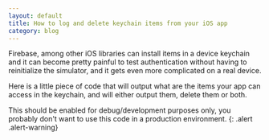```yaml
---
layout: default
title: How to log and delete keychain items from your iOS app
category: blog
---
```


Firebase, among other iOS libraries can install items in a device keychain and
it can become pretty painful to test authentication without having to reinitialize
the simulator, and it gets even more complicated on a real device.

Here is a little piece of code that will output what are the items your app
can access in the keychain, and will either output them, delete them or both.

This should be enabled for debug/development purposes only, you probably don't
want to use this code in a production environment.
{: .alert .alert-warning}

<script src="https://gist.github.com/dirtyhenry/46a87f9a3717532085974edcfa114051.js">
</script>
